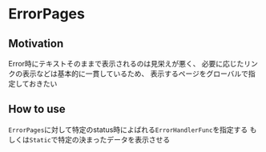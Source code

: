 # ErrorPages

## Motivation

Error時にテキストそのままで表示されるのは見栄えが悪く、
必要に応じたリンクの表示などは基本的に一貫しているため、
表示するページをグローバルで指定しておきたい


## How to use

`ErrorPages`に対して特定のstatus時によばれる`ErrorHandlerFunc`を指定する
もしくは`Static`で特定の決まったデータを表示させる

